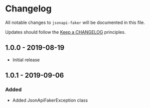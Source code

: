 # Changelog

All notable changes to `jsonapi-faker` will be documented in this file.

Updates should follow the [Keep a CHANGELOG](http://keepachangelog.com/) principles.

## 1.0.0 - 2019-08-19

- Initial release

## 1.0.1 - 2019-09-06

### Added

- Added JsonApiFakerException class
